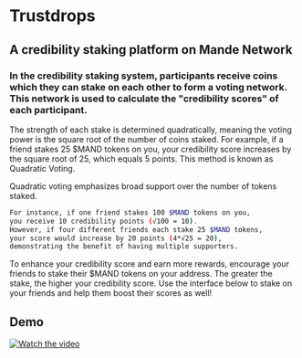 
# Trustdrops

## A credibility staking platform on Mande Network

### In the credibility staking system, participants receive coins which they can stake on each other to form a voting network. This network is used to calculate the "credibility scores" of each participant.

The strength of each stake is determined quadratically, meaning the voting power is the square root of the number of coins staked. For example, if a friend stakes 25 $MAND tokens on you, your credibility score increases by the square root of 25, which equals 5 points. This method is known as Quadratic Voting.

Quadratic voting emphasizes broad support over the number of tokens staked. 
```bash
For instance, if one friend stakes 100 $MAND tokens on you, 
you receive 10 credibility points (√100 = 10). 
However, if four different friends each stake 25 $MAND tokens, 
your score would increase by 20 points (4*√25 = 20), 
demonstrating the benefit of having multiple supporters.
```

To enhance your credibility score and earn more rewards, encourage your friends to stake their $MAND tokens on your address. The greater the stake, the higher your credibility score. Use the interface below to stake on your friends and help them boost their scores as well!

## Demo

[![Watch the video](https://imgur.com/Rg5ZWSj.png)](https://www.loom.com/share/eb661009a9d440e696ce754c36317bf4)
